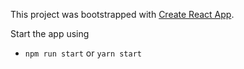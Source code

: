 This project was bootstrapped with [Create React App](https://github.com/facebook/create-react-app).

Start the app using 
- `npm run start` or `yarn start`

